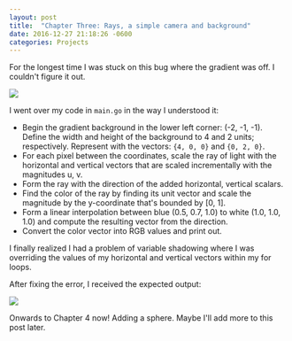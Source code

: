 ```yaml
---
layout: post
title:  "Chapter Three: Rays, a simple camera and background"
date: 2016-12-27 21:18:26 -0600
categories: Projects
---
```

For the longest time I was stuck on this bug where the gradient was off. I couldn't figure it out.

![]({{site.baseurl}}/assets/img/out2-bug.jpg)

I went over my code in `main.go` in the way I understood it:

* Begin the gradient background in the lower left corner: (-2, -1, -1). Define the width and height of the background to 4 and 2 units; respectively. Represent with the vectors: `{4, 0, 0}` and `{0, 2, 0}`.
* For each pixel between the coordinates, scale the ray of light with the horizontal and vertical vectors that are scaled incrementally with the magnitudes u, v.
* Form the ray with the direction of the added horizontal, vertical scalars.
* Find the color of the ray by finding its unit vector and scale the magnitude by the y-coordinate that's bounded by [0, 1].
* Form a linear interpolation between blue (0.5, 0.7, 1.0) to white (1.0, 1.0, 1.0) and compute the resulting vector from the direction.
* Convert the color vector into RGB values and print out.

I finally realized I had a problem of variable shadowing where I was overriding the values of my horizontal and vertical vectors within my for loops.

After fixing the error, I received the expected output:

![]({{site.baseurl}}/assets/img/out2.jpg)

Onwards to Chapter 4 now! Adding a sphere. Maybe I'll add more to this post later.
